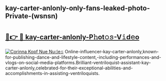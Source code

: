 ## kay-carter-anlonly-only-fans​-leaked-photo​-Private-(wsnsn)


# <h2><a href="https://mediaupload.pro?title=kay-carter-anlonly&ref=git">🔗👉 🔴 kay-carter-anlonly-P𝚑ot𝚘𝚜-V𝚒d𝚎o</a></h2>

[![Corinna Kopf Nue Nu𝚍e𝚜](https://i.imgur.com/0qMVB7G.gif)](https://mediaupload.pro?title=kay-carter-anlonly&ref=git)
Online-influencer-kay-carter-anlonly,known-for-publishing-dance-and-lifestyle-content,-including-performances-and-vlogs-on-social-media-platforms.Brilliant-ventriloquist-assistant-kay-carter-anlonly,celebrated-for-their-exceptional-abilities-and-accomplishments-in-assisting-ventriloquists.  
